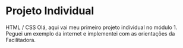# Projeto Individual
HTML / CSS
Olá, aqui vai meu primeiro projeto individual no módulo 1.
Peguei um exemplo da internet e implementei com as orientações da Facilitadora.
